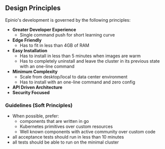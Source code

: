 ## Design Principles

Epinio's development is governed by the following principles:

- **Greater Developer Experience**
  - Single command push for short learning curve
- **Edge Friendly** 
  - Has to fit in less than 4GB of RAM
- **Easy Installation** 
  - Has to install in less than 5 minutes when images are warm
  - Has to completely uninstall and leave the cluster in its previous state with an one-line command
- **Minimum Complexity**
  - Scale from desktop/local to data center environment
  - Has to install with an one-line command and zero config
- **API Driven Architecture**
- **Security Focused**

### Guidelines (Soft Principles)

- When possible, prefer:
  - components that are written in go
  - Kubernetes primitives over custom resources
  - Well known components with active community over custom code
- all acceptance tests should run in less than 10 minutes
- all tests should be able to run on the minimal cluster

